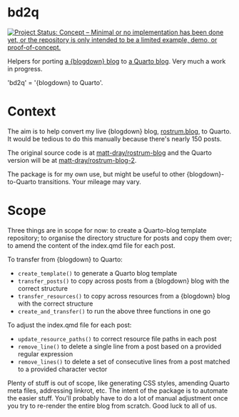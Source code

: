 
# bd2q

<!-- badges: start -->
[![Project Status: Concept – Minimal or no implementation has been done yet, or the repository is only intended to be a limited example, demo, or proof-of-concept.](https://www.repostatus.org/badges/latest/concept.svg)](https://www.repostatus.org/#concept)
<!-- badges: end -->

Helpers for porting [a {blogdown} blog](https://pkgs.rstudio.com/blogdown/) to [a Quarto blog](https://quarto.org/docs/websites/website-blog.html). Very much a work in progress.

'bd2q' = '{blogdown} to Quarto'.

# Context

The aim is to help convert my live {blogdown} blog, [rostrum.blog](https://ww.rostrum.blog), to Quarto. It would be tedious to do this manually because there's nearly 150 posts.

The original source code is at [matt-dray/rostrum-blog](https://github.com/matt-dray/rostrum-blog) and the Quarto version will be at [matt-dray/rostrum-blog-2](https://github.com/matt-dray/rostrum-blog-2). 

The package is for my own use, but might be useful to other {blogdown}-to-Quarto transitions. Your mileage may vary.

# Scope

Three things are in scope for now: to create a Quarto-blog template repository; to organise the directory structure for posts and copy them over; to amend the content of the index.qmd file for each post.

To transfer from {blogdown} to Quarto:

* `create_template()` to generate a Quarto blog template
* `transfer_posts()` to copy across posts from a {blogdown} blog with the correct structure
* `transfer_resources()` to copy across resources from a {blogdown} blog with the correct structure
* `create_and_transfer()` to run the above three functions in one go

To adjust the index.qmd file for each post:

* `update_resource_paths()` to correct resource file paths in each post
* `remove_line()` to delete a single line from a post based on a provided regular expression
* `remove_lines()` to delete a set of consecutive lines from a post matched to a provided character vector

Plenty of stuff is out of scope, like generating CSS styles, amending Quarto meta files, addressing linkrot, etc. The intent of the package is to automate the easier stuff. You'll probably have to do a lot of manual adjustment once you try to re-render the entire blog from scratch. Good luck to all of us.

